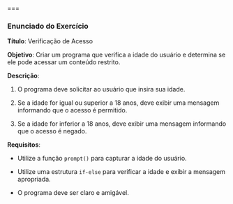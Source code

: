 ===  

### Enunciado do Exercício 

  

**Título**: Verificação de Acesso 

  

**Objetivo**: Criar um programa que verifica a idade do usuário e determina se ele pode acessar um conteúdo restrito. 

  

**Descrição**: 

1. O programa deve solicitar ao usuário que insira sua idade. 

2. Se a idade for igual ou superior a 18 anos, deve exibir uma mensagem informando que o acesso é permitido. 

3. Se a idade for inferior a 18 anos, deve exibir uma mensagem informando que o acesso é negado. 

  

**Requisitos**: 

- Utilize a função `prompt()` para capturar a idade do usuário. 

- Utilize uma estrutura `if-else` para verificar a idade e exibir a mensagem apropriada. 

- O programa deve ser claro e amigável. 